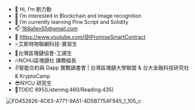 - 👋 Hi, I’m 劉力勳
- 👀 I’m interested in Blockchain and Image recognition
- 🌱 I’m currently learning Pine Script and Solidity
- 📫 168allen55@gmail.com
- 🧠 https://www.youtube.com/@IPromiseSmartContract
- :star:艾斯特物聯網科技-實習生
- :facepunch:台灣區塊鏈協會-工讀生 
- :fire:NCHU區塊鏈社 課務組長  
- :v:智能合約與 Dapp 實戰讀書會 | 台灣區塊鏈大學聯盟 & 台大金融科技研究社 & KryptoCamp
- :sunglasses:NYCU 研究生
- :metal:TOEIC 895(Listening:460/Reading:435)

<!---
ipromise2324/ipromise2324 is a ✨ special ✨ repository because its `README.md` (this file) appears on your GitHub profile.
You can click the Preview link to take a look at your changes.
--->

![FD452826-4C63-4771-9A51-4D5B7754F945_1_105_c](https://user-images.githubusercontent.com/87699256/221254335-63c438c4-eb08-4413-ba26-cd7e9871dcd1.jpeg)
